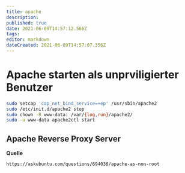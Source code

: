 ```yaml
---
title: apache
description: 
published: true
date: 2021-06-09T14:57:12.566Z
tags: 
editor: markdown
dateCreated: 2021-06-09T14:57:07.356Z
---
```


# Apache starten als unprviligierter Benutzer

```sh
sudo setcap 'cap_net_bind_service=+ep' /usr/sbin/apache2
sudo /etc/init.d/apache2 stop
sudo chown -R www-data: /var/{log,run}/apache2/
sudo -u www-data apache2ctl start
```

## Apache Reverse Proxy Server

**Quelle**

`https://askubuntu.com/questions/694036/apache-as-non-root`
